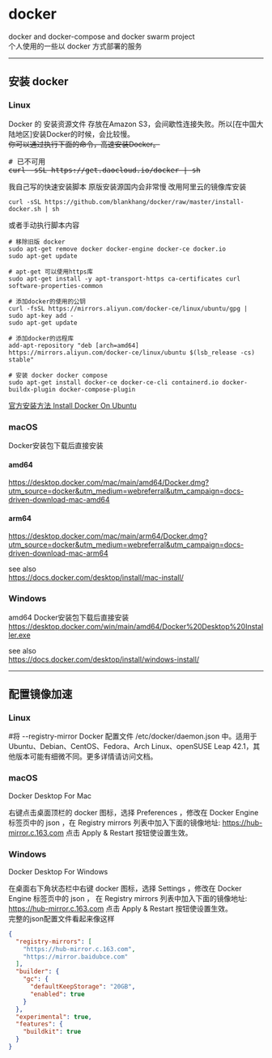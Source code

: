 # docker
docker and docker-compose and docker swarm project  
个人使用的一些以 docker 方式部署的服务 

---

## 安装 docker
### Linux
Docker 的 安装资源文件 存放在Amazon S3，会间歇性连接失败。所以[在中国大陆地区]安装Docker的时候，会比较慢。  
~~你可以通过执行下面的命令，高速安装Docker。~~

<pre>
# 已不可用
<s>curl -sSL https://get.daocloud.io/docker | sh</s>
</pre>

我自己写的快速安装脚本  原版安装源国内会非常慢 改用阿里云的镜像库安装
```shell
curl -sSL https://github.com/blankhang/docker/raw/master/install-docker.sh | sh
```
或者手动执行脚本内容
```shell
# 移除旧版 docker
sudo apt-get remove docker docker-engine docker-ce docker.io
sudo apt-get update

# apt-get 可以使用https库
sudo apt-get install -y apt-transport-https ca-certificates curl software-properties-common

# 添加docker的使用的公钥
curl -fsSL https://mirrors.aliyun.com/docker-ce/linux/ubuntu/gpg | sudo apt-key add -
sudo apt-get update

# 添加docker的远程库
add-apt-repository "deb [arch=amd64] https://mirrors.aliyun.com/docker-ce/linux/ubuntu $(lsb_release -cs) stable"

# 安装 docker docker compose
sudo apt-get install docker-ce docker-ce-cli containerd.io docker-buildx-plugin docker-compose-plugin
```

[官方安装方法 Install Docker On Ubuntu](https://docs.docker.com/engine/install/ubuntu/)  


### macOS
Docker安装包下载后直接安装
#### amd64
https://desktop.docker.com/mac/main/amd64/Docker.dmg?utm_source=docker&utm_medium=webreferral&utm_campaign=docs-driven-download-mac-amd64
#### arm64
https://desktop.docker.com/mac/main/arm64/Docker.dmg?utm_source=docker&utm_medium=webreferral&utm_campaign=docs-driven-download-mac-arm64

see also  
https://docs.docker.com/desktop/install/mac-install/

### Windows 
amd64
Docker安装包下载后直接安装  
https://desktop.docker.com/win/main/amd64/Docker%20Desktop%20Installer.exe

see also  
https://docs.docker.com/desktop/install/windows-install/

---
## 配置镜像加速
### Linux
#将 --registry-mirror  Docker 配置文件 /etc/docker/daemon.json 中。适用于 Ubuntu、Debian、CentOS、Fedora、Arch Linux、openSUSE Leap 42.1，其他版本可能有细微不同。更多详情请访问文档。


### macOS
Docker Desktop For Mac

右键点击桌面顶栏的 docker 图标，选择 Preferences ，修改在 Docker Engine 标签页中的 json ，在 Registry mirrors 列表中加入下面的镜像地址:
https://hub-mirror.c.163.com
点击 Apply & Restart 按钮使设置生效。

### Windows
Docker Desktop For Windows

在桌面右下角状态栏中右键 docker 图标，选择 Settings ，修改在 Docker Engine 标签页中的 json ， 在 Registry mirrors 列表中加入下面的镜像地址:  
https://hub-mirror.c.163.com
点击 Apply & Restart 按钮使设置生效。  
完整的json配置文件看起来像这样
```json
{
  "registry-mirrors": [
    "https://hub-mirror.c.163.com",
    "https://mirror.baidubce.com"
  ],
  "builder": {
    "gc": {
      "defaultKeepStorage": "20GB",
      "enabled": true
    }
  },
  "experimental": true,
  "features": {
    "buildkit": true
  }
}
```
